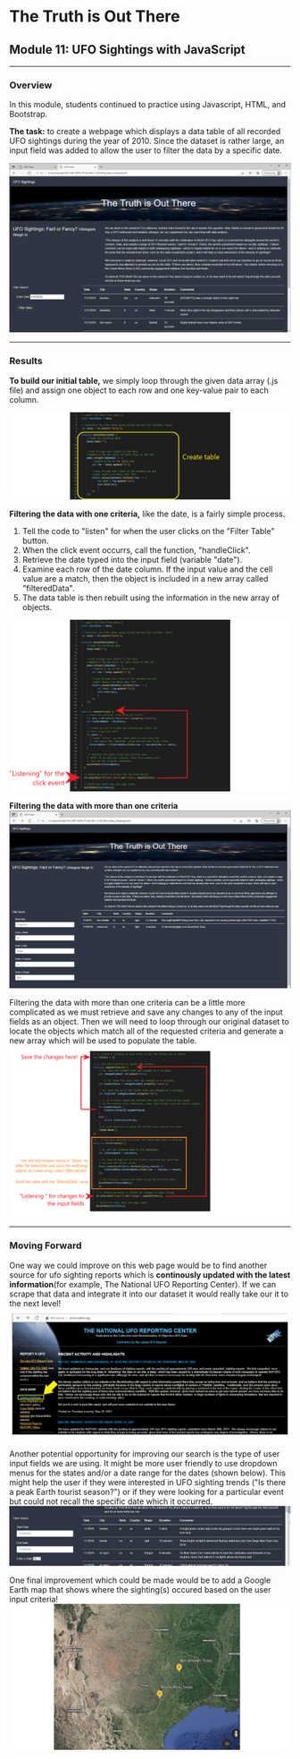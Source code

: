 # The Truth is Out There
## Module 11: UFO Sightings with JavaScript
---
### Overview
In this module, students continued to practice using Javascript, HTML, and Bootstrap.  

**The task:** to create a webpage which displays a data table of all recorded UFO sightings during the year of 2010.  Since the dataset is rather large, an input field was added to allow the user to filter the data by a specific date.

![image of module created webpage](https://github.com/murphyk2021/UFOs/blob/9ffd9fc2334ce656ff20bfec614e22ed30645f65/static/images/module_webpage.PNG)

---
### Results
**To build our initial table,** we simply loop through the given data array (.js file) and assign one object to each row and one key-value pair to each column. 

![loop to build the table](https://github.com/murphyk2021/UFOs/blob/ef6065b3ad37ddf210370cf38f97340677cfb2e7/static/images/create%20table%20from%20js%20file.png)


**Filtering the data with one criteria,** like the date, is a fairly simple process.  

1.  Tell the code to "listen" for when the user clicks on the "Filter Table" button.  
2.  When the click event occurrs, call the function, "handleClick". 
3.  Retrieve the date typed into the input field (variable "date").  
4.  Examine each row of the date column.  If the input value and the cell value are a match, then the object is included in a new array called "filteredData".  
5.  The data table is then rebuilt using the information in the new array of objects.

![handleclick](https://github.com/murphyk2021/UFOs/blob/fd01eb760ad9ca6a9072fbc4c171bf624a0c8c4a/static/images/simple%20filter2.png)

**Filtering the data with more than one criteria**
![frontend of webpage with multiple search criteria](https://github.com/murphyk2021/UFOs/blob/b78bd7f1b4e6d5955bc1bd81f73a5eb15c8272d9/static/images/challenge_webpage.PNG)

Filtering the data with more than one criteria can be a little more complicated as we must retrieve and save any changes to any of the input fields as an object. Then we will need to loop through our original dataset to locate the objects which match all of the requested criteria and generate a new array which will be used to populate the table.
![code for multiple search criteria](https://github.com/murphyk2021/UFOs/blob/7d70c2c697fa8ae26a55a6c2d79316db4ec40aaa/static/images/code%20for%20multiple%20search%20criteria.png)


---
### Moving Forward
One way we could improve on this web page would be to find another source for ufo sighting reports which is **continously updated with the latest information**(for example, The National UFO Reporting Center).  If we can scrape that data and integrate it into our dataset it would really take our it to the next level!  
![UFO reporting Center HomePage](https://github.com/murphyk2021/UFOs/blob/7875f67ea5ee36f8863f533e7de144b6269ef297/static/images/national%20UFO%20reporting%20center.png)

Another potential opportunity for improving our search is the type of user input fields we are using.  It might be more user friendly to use dropdown menus for the states and/or a date range for the dates (shown below).  This might help the user if they were interested in UFO sighting trends ("Is there a peak Earth tourist season?") or if they were looking for a particular event but could not recall the specific date which it occurred.
![image of date ranges input fields](https://github.com/murphyk2021/UFOs/blob/6779754dc1bb4ff77d6065fa31419353b5729dca/static/images/improvement_1.PNG)

One final improvement which could be made would be to add a Google Earth map that shows where the sighting(s) occured based on the user input criteria!
![map](https://github.com/murphyk2021/UFOs/blob/f1fd785c38a387a3603de394bc028c1eafdbd8d1/static/images/UFO%20sightings%20in%20texas.PNG)
